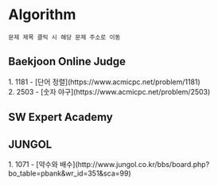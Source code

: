 # Algorithm
```
문제 제목 클릭 시 해당 문제 주소로 이동
```
<h2>Baekjoon Online Judge</h2>  
1. 1181 - [단어 정렬](https://www.acmicpc.net/problem/1181)</br>
2. 2503 - [숫자 야구](https://www.acmicpc.net/problem/2503)
<h2>SW Expert Academy</h2>
<h2>JUNGOL</h2>
1. 1071 - [약수와 배수](http://www.jungol.co.kr/bbs/board.php?bo_table=pbank&wr_id=351&sca=99)
